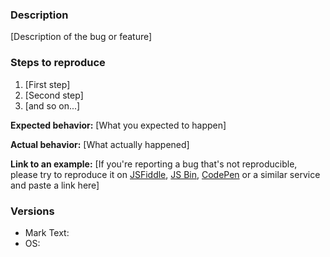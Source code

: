 ### Description

[Description of the bug or feature]

### Steps to reproduce

1. [First step]
2. [Second step]
3. [and so on...]

**Expected behavior:** [What you expected to happen]

**Actual behavior:** [What actually happened]

**Link to an example:** [If you're reporting a bug that's not reproducible, please try to reproduce it on [JSFiddle](https://jsfiddle.net/), [JS Bin](https://jsbin.com), [CodePen](https://codepen.io/) or a similar service and paste a link here]

### Versions

- Mark Text:
- OS:
